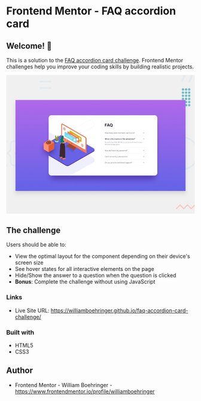 # Frontend Mentor - FAQ accordion card

## Welcome! 👋

This is a solution to the [FAQ accordion card challenge](https://www.frontendmentor.io/challenges/faq-accordion-card-XlyjD0Oam). Frontend Mentor challenges help you improve your coding skills by building realistic projects.

![Design preview for the FAQ accordion card coding challenge](./design/desktop-preview.jpg)

## The challenge

Users should be able to:

- View the optimal layout for the component depending on their device's screen size
- See hover states for all interactive elements on the page
- Hide/Show the answer to a question when the question is clicked
- **Bonus**: Complete the challenge without using JavaScript

### Links

- Live Site URL: https://williamboehringer.github.io/faq-accordion-card-challenge/

### Built with

- HTML5
- CSS3

## Author

- Frontend Mentor - William Boehringer - https://www.frontendmentor.io/profile/williamboehringer


